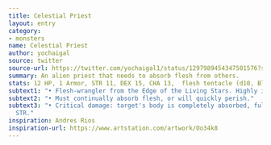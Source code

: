 ```yaml
---
title: Celestial Priest
layout: entry
category:
- monsters
name: Celestial Priest
author: yochaigal
source: twitter
source-url: https://twitter.com/yochaigal1/status/1297989454347501576?s=20
summary: An alien priest that needs to absorb flesh from others.
stats: 12 HP, 1 Armor, STR 11, DEX 15, CHA 13,  flesh tentacle (d10, Blast)
subtext1: "• Flesh-wrangler from the Edge of the Living Stars. Highly intelligent."
subtext2: "• Must continually absorb flesh, or will quickly perish."
subtext3: "• Critical damage: target's body is completely absorbed, fully healing
  STR."
inspiration: Andres Rios
inspiration-url: https://www.artstation.com/artwork/Oo34k8
---
```


